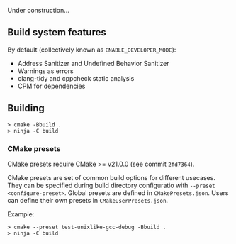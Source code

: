 Under construction...

## Build system features

By default (collectively known as `ENABLE_DEVELOPER_MODE`):

 * Address Sanitizer and Undefined Behavior Sanitizer
 * Warnings as errors
 * clang-tidy and cppcheck static analysis
 * CPM for dependencies

## Building

```shell
> cmake -Bbuild .
> ninja -C build
```

### CMake presets

CMake presets require CMake >= v21.0.0 (see commit `2fd7364`).

CMake presets are set of common build options for different usecases.
They can be specified during build directory configuratio with `--preset <configure-preset>`.
Global presets are defined in `CMakePresets.json`.
Users can define their own presets in `CMakeUserPresets.json`.

Example:

```shell
> cmake --preset test-unixlike-gcc-debug -Bbuild .
> ninja -C build
```

